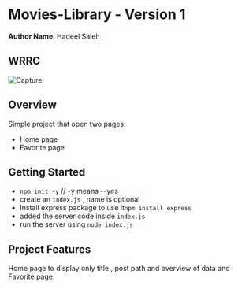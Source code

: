 # Movies-Library - Version 1

**Author Name**: Hadeel Saleh

## WRRC
![Capture](https://user-images.githubusercontent.com/103508563/165326640-09251e29-127c-4b87-b8b7-1840be56162d.PNG)

## Overview
Simple project that open two pages: 
* Home page
* Favorite page

## Getting Started
* `npm init -y` // -y means --yes
* create an `index.js` , name is optional
* Install express package to use it`npm install express`
* added the server code inside `index.js`
* run the server using `node index.js`

## Project Features
Home page to display only title , post path and overview of data and Favorite page.
